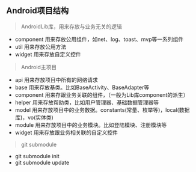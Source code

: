 ## Android项目结构
> AndroidLib库，用来存放与业务无关的逻辑
* component 用来存放公用组件，如net、log、toast、mvp等一系列组件
* util 用来存放公用方法
* widget 用来存放自定义控件
> Android主项目
* api  用来存放项目中所有的网络请求
* base 用来存放基类。比如BaseActivity、BaseAdapter等
* component 用来存跟业务关联的组件，（一般为Lib库component的派生）
* helper 用来存放帮助类，比如用户管理器、基础数据管理器等
* model 用来存放项目中的业务数据。constants(常量、枚举等)，local(数据库)，vo(实体类)
* module 用来存放项目中的业务模块。比如登陆模块、注册模块等
* widget 用来存放跟业务相关联的自定义控件
> git submodule
* git submodule init
* git submodule update